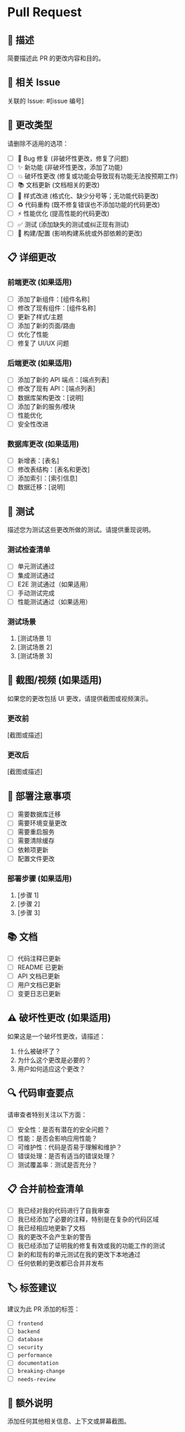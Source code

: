 # Pull Request

## 📝 描述
简要描述此 PR 的更改内容和目的。

## 🔗 相关 Issue
关联的 Issue: #[issue 编号]

## 🔄 更改类型
请删除不适用的选项：

- [ ] 🐛 Bug 修复 (非破坏性更改，修复了问题)
- [ ] ✨ 新功能 (非破坏性更改，添加了功能)
- [ ] 💥 破坏性更改 (修复或功能会导致现有功能无法按预期工作)
- [ ] 📚 文档更新 (文档相关的更改)
- [ ] 🎨 样式改进 (格式化、缺少分号等；无功能代码更改)
- [ ] ♻️ 代码重构 (既不修复错误也不添加功能的代码更改)
- [ ] ⚡ 性能优化 (提高性能的代码更改)
- [ ] ✅ 测试 (添加缺失的测试或纠正现有测试)
- [ ] 🔧 构建/配置 (影响构建系统或外部依赖的更改)

## 📋 详细更改
### 前端更改 (如果适用)
- [ ] 添加了新组件：[组件名称]
- [ ] 修改了现有组件：[组件名称]
- [ ] 更新了样式/主题
- [ ] 添加了新的页面/路由
- [ ] 优化了性能
- [ ] 修复了 UI/UX 问题

### 后端更改 (如果适用)
- [ ] 添加了新的 API 端点：[端点列表]
- [ ] 修改了现有 API：[端点列表]
- [ ] 数据库架构更改：[说明]
- [ ] 添加了新的服务/模块
- [ ] 性能优化
- [ ] 安全性改进

### 数据库更改 (如果适用)
- [ ] 新增表：[表名]
- [ ] 修改表结构：[表名和更改]
- [ ] 添加索引：[索引信息]
- [ ] 数据迁移：[说明]

## 🧪 测试
描述您为测试这些更改所做的测试。请提供重现说明。

### 测试检查清单
- [ ] 单元测试通过
- [ ] 集成测试通过
- [ ] E2E 测试通过（如果适用）
- [ ] 手动测试完成
- [ ] 性能测试通过（如果适用）

### 测试场景
1. [测试场景 1]
2. [测试场景 2]
3. [测试场景 3]

## 📸 截图/视频 (如果适用)
如果您的更改包括 UI 更改，请提供截图或视频演示。

### 更改前
[截图或描述]

### 更改后
[截图或描述]

## 🚀 部署注意事项
- [ ] 需要数据库迁移
- [ ] 需要环境变量更改
- [ ] 需要重启服务
- [ ] 需要清除缓存
- [ ] 依赖项更新
- [ ] 配置文件更改

### 部署步骤 (如果适用)
1. [步骤 1]
2. [步骤 2]
3. [步骤 3]

## 📚 文档
- [ ] 代码注释已更新
- [ ] README 已更新
- [ ] API 文档已更新
- [ ] 用户文档已更新
- [ ] 变更日志已更新

## ⚠️ 破坏性更改 (如果适用)
如果这是一个破坏性更改，请描述：
1. 什么被破坏了？
2. 为什么这个更改是必要的？
3. 用户如何适应这个更改？

## 🔍 代码审查要点
请审查者特别关注以下方面：
- [ ] 安全性：是否有潜在的安全问题？
- [ ] 性能：是否会影响应用性能？
- [ ] 可维护性：代码是否易于理解和维护？
- [ ] 错误处理：是否有适当的错误处理？
- [ ] 测试覆盖率：测试是否充分？

## 📋 合并前检查清单
- [ ] 我已经对我的代码进行了自我审查
- [ ] 我已经添加了必要的注释，特别是在复杂的代码区域
- [ ] 我已经相应地更新了文档
- [ ] 我的更改不会产生新的警告
- [ ] 我已经添加了证明我的修复有效或我的功能工作的测试
- [ ] 新的和现有的单元测试在我的更改下本地通过
- [ ] 任何依赖的更改都已合并并发布

## 🏷️ 标签建议
建议为此 PR 添加的标签：
- [ ] `frontend`
- [ ] `backend`
- [ ] `database`
- [ ] `security`
- [ ] `performance`
- [ ] `documentation`
- [ ] `breaking-change`
- [ ] `needs-review`

## 📝 额外说明
添加任何其他相关信息、上下文或屏幕截图。

